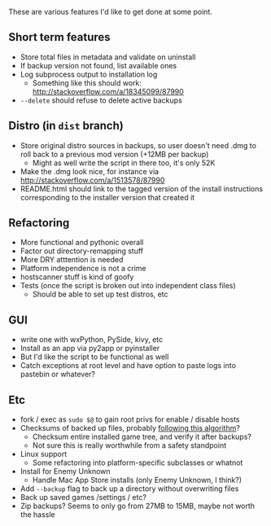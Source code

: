 These are various features I'd like to get done at some point.

## Short term features

* Store total files in metadata and validate on uninstall
* If backup version not found, list available ones
* Log subprocess output to installation log
  * Something like this should work: http://stackoverflow.com/a/18345099/87990
* `--delete` should refuse to delete active backups

## Distro (in `dist` branch)

* Store original distro sources in backups, so user doesn't need .dmg to roll back 
  to a previous mod version (+12MB per backup)
  * Might as well write the script in there too, it's only 52K
* Make the .dmg look nice, for instance via http://stackoverflow.com/a/1513578/87990
* README.html should link to the tagged version of the install instructions
  corresponding to the installer version that created it

## Refactoring

* More functional and pythonic overall
* Factor out directory-remapping stuff
* More DRY atttention is needed
* Platform independence is not a crime
* hostscanner stuff is kind of goofy
* Tests (once the script is broken out into independent class files)
  * Should be able to set up test distros, etc

## GUI

* write one with wxPython, PySide, kivy, etc
* Install as an app via py2app or pyinstaller
* But I'd like the script to be functional as well
* Catch exceptions at root level and have option to paste logs into pastebin or whatever?

## Etc

* fork / exec as `sudo $@` to gain root privs for enable / disable hosts
* Checksums of backed up files, probably [following this algorithm](http://stackoverflow.com/a/3431835/87990)?
  * Checksum entire installed game tree, and verify it after backups?
  * Not sure this is really worthwhile from a safety standpoint
* Linux support
  * Some refactoring into platform-specific subclasses or whatnot
* Install for Enemy Unknown
  * Handle Mac App Store installs (only Enemy Unknown, I think?)
* Add `--backup` flag to back up a directory without overwriting files
* Back up saved games /settings / etc?
* Zip backups? Seems to only go from 27MB to 15MB, maybe not worth the hassle
